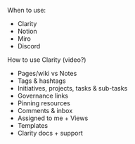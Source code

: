 When to use:
- Clarity
- Notion
- Miro
- Discord


How to use Clarity (video?)
- Pages/wiki vs Notes
- Tags & hashtags
- Initiatives, projects, tasks & sub-tasks
- Governance links
- Pinning resources
- Comments & inbox
- Assigned to me + Views
- Templates
- Clarity docs + support

